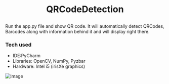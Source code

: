 # <p align="center">QRCodeDetection</p>

Run the app.py file and show QR code. It will automatically detect QRCodes, Barcodes along with information behind it and will display right there.

### Tech used

- IDE:PyCharm
- Libraries: OpenCV, NumPy, Pyzbar
- Hardware: Intel i5 (irisXe graphics)

![image](https://github.com/user-attachments/assets/bb97c5af-aba7-43aa-8e1e-a0c70a3c78aa)
